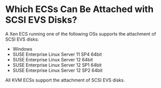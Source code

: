 # Which ECSs Can Be Attached with SCSI EVS Disks?<a name="EN-US_TOPIC_0077938284"></a>

A Xen ECS running one of the following OSs supports the attachment of SCSI EVS disks:

-   Windows
-   SUSE Enterprise Linux Server 11 SP4 64bit
-   SUSE Enterprise Linux Server 12 64bit
-   SUSE Enterprise Linux Server 12 SP1 64bit
-   SUSE Enterprise Linux Server 12 SP2 64bit

All KVM ECSs support the attachment of SCSI EVS disks.

